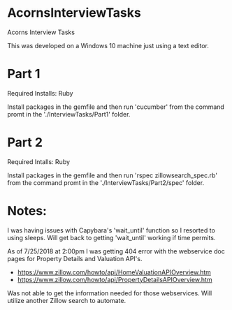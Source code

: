 # AcornsInterviewTasks
Acorns Interview Tasks


This was developed on a Windows 10 machine just using a text editor.

# Part 1
Required Installs: Ruby
    
Install packages in the gemfile and then run 'cucumber' from the command promt in the './InterviewTasks/Part1' folder.



# Part 2
Required Intalls: Ruby

Install packages in the gemfile and then run 'rspec zillowsearch_spec.rb' from the command promt in the './InterviewTasks/Part2/spec' folder.



# Notes:

I was having issues with Capybara's 'wait_until' function so I resorted to using sleeps.  Will get back to getting
'wait_until' working if time permits.

As of 7/25/2018 at 2:00pm I was getting 404 error with the webservice doc pages for Property Details and Valuation API's.
- https://www.zillow.com/howto/api/HomeValuationAPIOverview.htm
- https://www.zillow.com/howto/api/PropertyDetailsAPIOverview.htm

Was not able to get the information needed for those webservices.  Will utilize another Zillow search
to automate.
